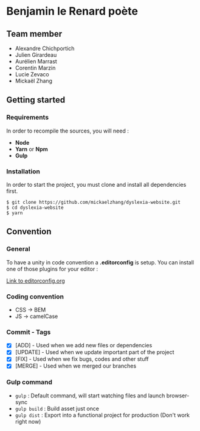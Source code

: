 # Benjamin le Renard poète

## Team member
* Alexandre Chichportich
* Julien Girardeau
* Aurélien Marrast
* Corentin Marzin
* Lucie Zevaco
* Mickaël Zhang

## Getting started
### Requirements

In order to recompile the sources, you will need :
* **Node**
* **Yarn** or **Npm**
* **Gulp**

### Installation

In order to start the project, you must clone and install all dependencies first.

```
$ git clone https://github.com/mickaelzhang/dyslexia-website.git
$ cd dyslexia-website
$ yarn
```

## Convention
### General
To have a unity in code convention a **.editorconfig** is setup.
You can install one of those plugins for your editor :

[Link to editorconfig.org](http://editorconfig.org/#download)

### Coding convention

- CSS -> BEM
- JS  -> camelCase

### Commit - Tags
- [X] [ADD] - Used when we add new files or dependencies
- [X] [UPDATE] - Used when we update important part of the project
- [X] [FIX] - Used when we fix bugs, codes and other stuff
- [X] [MERGE] - Used when we merged our branches

### Gulp command
- `gulp` : Default command, will start watching files and launch browser-sync
- `gulp build` : Build asset just once
- `gulp dist` : Export into a functional project for production (Don't work right now)
